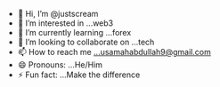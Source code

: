 - 👋 Hi, I’m @justscream
- 👀 I’m interested in ...web3
- 🌱 I’m currently learning ...forex
- 💞️ I’m looking to collaborate on ...tech
- 📫 How to reach me ...usamahabdullah9@gmail.com
- 😄 Pronouns: ...He/Him
- ⚡ Fun fact: ...Make the difference

<!---
justscream/justscream is a ✨ special ✨ repository because its `README.md` (this file) appears on your GitHub profile.
You can click the Preview link to take a look at your changes.
--->
